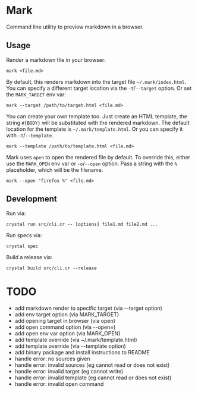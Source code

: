 # Mark

Command line utility to preview markdown in a browser.

## Usage

Render a markdown file in your browser:

```
mark <file.md>
```

By default, this renders markdown into the target file `~/.mark/index.html`. You can specify a
different target location via the `-t`/`--target` option. Or set the `MARK_TARGET` env var:

```
mark --target /path/to/target.html <file.md>
```

You can create your own template too. Just create an HTML template, the string `#{BODY}` will be
substituted with the rendered markdown. The default location for the template is
`~/.mark/template.html`. Or you can specify it with `-T`/`--template`.

```
mark --template /path/to/template.html <file.md>
```

Mark uses `open` to open the rendered file by default. To override this, either use the `MARK_OPEN`
env var or `-o`/`--open` option. Pass a string with the `%` placeholder, which will be the filename.

```
mark --open "firefox %" <file.md>
```

## Development

Run via:

```
crystal run src/cli.cr -- [options] file1.md file2.md ...
```

Run specs via:

```
crystal spec
```

Build a release via:

```
crystal build src/cli.cr --release
```

# TODO

* add markdown render to specific target (via --target option)
* add env target option (via MARK_TARGET)
* add opening target in browser (via open)
* add open command option (via --open=)
* add open env var option (via MARK_OPEN)
* add template override (via ~/.mark/template.html)
* add template override (via --template option)
* add binary package and install instructions to README
* handle error: no sources given
* handle error: invalid sources (eg cannot read or does not exist)
* handle error: invalid target (eg cannot write)
* handle error: invalid template (eg cannot read or does not exist)
* handle error: invalid open command
